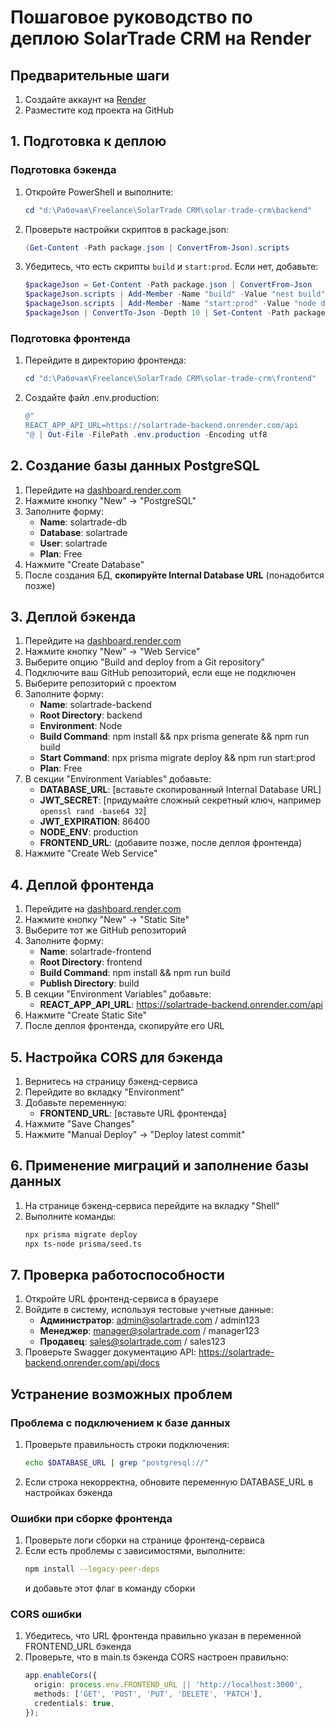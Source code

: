 # Пошаговое руководство по деплою SolarTrade CRM на Render

## Предварительные шаги

1. Создайте аккаунт на [Render](https://render.com/)
2. Разместите код проекта на GitHub

## 1. Подготовка к деплою

### Подготовка бэкенда

1. Откройте PowerShell и выполните:
   ```powershell
   cd "d:\Рабочая\Freelance\SolarTrade CRM\solar-trade-crm\backend"
   ```

2. Проверьте настройки скриптов в package.json:
   ```powershell
   (Get-Content -Path package.json | ConvertFrom-Json).scripts
   ```

3. Убедитесь, что есть скрипты `build` и `start:prod`. Если нет, добавьте:
   ```powershell
   $packageJson = Get-Content -Path package.json | ConvertFrom-Json
   $packageJson.scripts | Add-Member -Name "build" -Value "nest build" -MemberType NoteProperty -Force
   $packageJson.scripts | Add-Member -Name "start:prod" -Value "node dist/main" -MemberType NoteProperty -Force
   $packageJson | ConvertTo-Json -Depth 10 | Set-Content -Path package.json
   ```

### Подготовка фронтенда

1. Перейдите в директорию фронтенда:
   ```powershell
   cd "d:\Рабочая\Freelance\SolarTrade CRM\solar-trade-crm\frontend"
   ```

2. Создайте файл .env.production:
   ```powershell
   @"
   REACT_APP_API_URL=https://solartrade-backend.onrender.com/api
   "@ | Out-File -FilePath .env.production -Encoding utf8
   ```

## 2. Создание базы данных PostgreSQL

1. Перейдите на [dashboard.render.com](https://dashboard.render.com)
2. Нажмите кнопку "New" → "PostgreSQL"
3. Заполните форму:
   - **Name**: solartrade-db
   - **Database**: solartrade
   - **User**: solartrade
   - **Plan**: Free
4. Нажмите "Create Database"
5. После создания БД, **скопируйте Internal Database URL** (понадобится позже)

## 3. Деплой бэкенда

1. Перейдите на [dashboard.render.com](https://dashboard.render.com)
2. Нажмите кнопку "New" → "Web Service"
3. Выберите опцию "Build and deploy from a Git repository"
4. Подключите ваш GitHub репозиторий, если еще не подключен
5. Выберите репозиторий с проектом
6. Заполните форму:
   - **Name**: solartrade-backend
   - **Root Directory**: backend
   - **Environment**: Node
   - **Build Command**: npm install && npx prisma generate && npm run build
   - **Start Command**: npx prisma migrate deploy && npm run start:prod
   - **Plan**: Free
7. В секции "Environment Variables" добавьте:
   - **DATABASE_URL**: [вставьте скопированный Internal Database URL]
   - **JWT_SECRET**: [придумайте сложный секретный ключ, например `openssl rand -base64 32`]
   - **JWT_EXPIRATION**: 86400
   - **NODE_ENV**: production
   - **FRONTEND_URL**: (добавите позже, после деплоя фронтенда)
8. Нажмите "Create Web Service"

## 4. Деплой фронтенда

1. Перейдите на [dashboard.render.com](https://dashboard.render.com)
2. Нажмите кнопку "New" → "Static Site"
3. Выберите тот же GitHub репозиторий
4. Заполните форму:
   - **Name**: solartrade-frontend
   - **Root Directory**: frontend
   - **Build Command**: npm install && npm run build
   - **Publish Directory**: build
5. В секции "Environment Variables" добавьте:
   - **REACT_APP_API_URL**: https://solartrade-backend.onrender.com/api
6. Нажмите "Create Static Site"
7. После деплоя фронтенда, скопируйте его URL

## 5. Настройка CORS для бэкенда

1. Вернитесь на страницу бэкенд-сервиса
2. Перейдите во вкладку "Environment"
3. Добавьте переменную:
   - **FRONTEND_URL**: [вставьте URL фронтенда]
4. Нажмите "Save Changes"
5. Нажмите "Manual Deploy" → "Deploy latest commit"

## 6. Применение миграций и заполнение базы данных

1. На странице бэкенд-сервиса перейдите на вкладку "Shell"
2. Выполните команды:
   ```bash
   npx prisma migrate deploy
   npx ts-node prisma/seed.ts
   ```

## 7. Проверка работоспособности

1. Откройте URL фронтенд-сервиса в браузере
2. Войдите в систему, используя тестовые учетные данные:
   - **Администратор**: admin@solartrade.com / admin123
   - **Менеджер**: manager@solartrade.com / manager123
   - **Продавец**: sales@solartrade.com / sales123
3. Проверьте Swagger документацию API: https://solartrade-backend.onrender.com/api/docs

## Устранение возможных проблем

### Проблема с подключением к базе данных

1. Проверьте правильность строки подключения:
   ```bash
   echo $DATABASE_URL | grep "postgresql://"
   ```
2. Если строка некорректна, обновите переменную DATABASE_URL в настройках бэкенда

### Ошибки при сборке фронтенда

1. Проверьте логи сборки на странице фронтенд-сервиса
2. Если есть проблемы с зависимостями, выполните:
   ```bash
   npm install --legacy-peer-deps
   ```
   и добавьте этот флаг в команду сборки

### CORS ошибки

1. Убедитесь, что URL фронтенда правильно указан в переменной FRONTEND_URL бэкенда
2. Проверьте, что в main.ts бэкенда CORS настроен правильно:
   ```typescript
   app.enableCors({
     origin: process.env.FRONTEND_URL || 'http://localhost:3000',
     methods: ['GET', 'POST', 'PUT', 'DELETE', 'PATCH'],
     credentials: true,
   });
   ```
